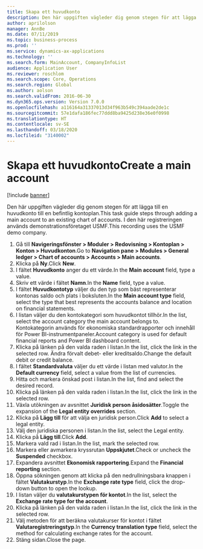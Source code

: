 ```yaml
---
title: Skapa ett huvudkonto
description: Den här uppgiften vägleder dig genom stegen för att lägga till en huvudkonto till en befintlig kontoplan.
author: aprilolson
manager: AnnBe
ms.date: 07/11/2019
ms.topic: business-process
ms.prod: ''
ms.service: dynamics-ax-applications
ms.technology: ''
ms.search.form: MainAccount, CompanyInfoList
audience: Application User
ms.reviewer: roschlom
ms.search.scope: Core, Operations
ms.search.region: Global
ms.author: aolson
ms.search.validFrom: 2016-06-30
ms.dyn365.ops.version: Version 7.0.0
ms.openlocfilehash: a116164a31337013d34f963b549c394aade2de1c
ms.sourcegitcommit: 57e1dafa186fec77ddd8ba9425d238e36e0f0998
ms.translationtype: HT
ms.contentlocale: sv-SE
ms.lasthandoff: 03/18/2020
ms.locfileid: "3140002"
---
```

# <a name="create-a-main-account"></a><span data-ttu-id="865b2-103">Skapa ett huvudkonto</span><span class="sxs-lookup"><span data-stu-id="865b2-103">Create a main account</span></span>

[!include [banner](../../includes/banner.md)]

<span data-ttu-id="865b2-104">Den här uppgiften vägleder dig genom stegen för att lägga till en huvudkonto till en befintlig kontoplan.</span><span class="sxs-lookup"><span data-stu-id="865b2-104">This task guide steps through adding a main account to an existing chart of accounts.</span></span> <span data-ttu-id="865b2-105">I den här registreringen används demonstrationsföretaget USMF.</span><span class="sxs-lookup"><span data-stu-id="865b2-105">This recording uses the USMF demo company.</span></span>  

1. <span data-ttu-id="865b2-106">Gå till **Navigeringsfönster > Moduler > Redovisning > Kontoplan > Konton > Huvudkonton**.</span><span class="sxs-lookup"><span data-stu-id="865b2-106">Go to **Navigation pane > Modules > General ledger > Chart of accounts > Accounts > Main accounts**.</span></span>
2. <span data-ttu-id="865b2-107">Klicka på **Ny**.</span><span class="sxs-lookup"><span data-stu-id="865b2-107">Click **New**.</span></span>
3. <span data-ttu-id="865b2-108">I fältet **Huvudkonto** anger du ett värde.</span><span class="sxs-lookup"><span data-stu-id="865b2-108">In the **Main account** field, type a value.</span></span>
4. <span data-ttu-id="865b2-109">Skriv ett värde i fältet **Namn**.</span><span class="sxs-lookup"><span data-stu-id="865b2-109">In the **Name** field, type a value.</span></span>
5. <span data-ttu-id="865b2-110">I fältet **Huvudkontotyp** väljer du den typ som bäst representerar kontonas saldo och plats i boksluten.</span><span class="sxs-lookup"><span data-stu-id="865b2-110">In the **Main account type** field, select the type that best represents the accounts balance and location on financial statements.</span></span>
6. <span data-ttu-id="865b2-111">I listan väljer du den kontokategori som huvudkontot tillhör.</span><span class="sxs-lookup"><span data-stu-id="865b2-111">In the list, select the account category the main account belongs to.</span></span> <span data-ttu-id="865b2-112">Kontokategorin används för ekonomiska standardrapporter och innehåll för Power BI-instrumentpaneler.</span><span class="sxs-lookup"><span data-stu-id="865b2-112">Account category is used for default financial reports and Power BI dashboard content.</span></span>  
7. <span data-ttu-id="865b2-113">Klicka på länken på den valda raden i listan.</span><span class="sxs-lookup"><span data-stu-id="865b2-113">In the list, click the link in the selected row.</span></span> <span data-ttu-id="865b2-114">Ändra förvalt debet- eller kreditsaldo.</span><span class="sxs-lookup"><span data-stu-id="865b2-114">Change the default debit or credit balance.</span></span>  
8. <span data-ttu-id="865b2-115">I fältet **Standardvaluta** väljer du ett värde i listan med valutor.</span><span class="sxs-lookup"><span data-stu-id="865b2-115">In the **Default currency** field, select a value from the list of currencies.</span></span>
9. <span data-ttu-id="865b2-116">Hitta och markera önskad post i listan.</span><span class="sxs-lookup"><span data-stu-id="865b2-116">In the list, find and select the desired record.</span></span>
10. <span data-ttu-id="865b2-117">Klicka på länken på den valda raden i listan.</span><span class="sxs-lookup"><span data-stu-id="865b2-117">In the list, click the link in the selected row.</span></span>
11. <span data-ttu-id="865b2-118">Växla utökningen av avsnittet **Juridisk person åsidosätter**.</span><span class="sxs-lookup"><span data-stu-id="865b2-118">Toggle the expansion of the **Legal entity overrides** section.</span></span>
12. <span data-ttu-id="865b2-119">Klicka på **Lägg till** för att välja en juridisk person.</span><span class="sxs-lookup"><span data-stu-id="865b2-119">Click **Add** to select a legal entity.</span></span>
13. <span data-ttu-id="865b2-120">Välj den juridiska personen i listan.</span><span class="sxs-lookup"><span data-stu-id="865b2-120">In the list, select the Legal entity.</span></span>
14. <span data-ttu-id="865b2-121">Klicka på **Lägg till**.</span><span class="sxs-lookup"><span data-stu-id="865b2-121">Click **Add**.</span></span>
15. <span data-ttu-id="865b2-122">Markera vald rad i listan.</span><span class="sxs-lookup"><span data-stu-id="865b2-122">In the list, mark the selected row.</span></span>
16. <span data-ttu-id="865b2-123">Markera eller avmarkera kryssrutan **Uppskjutet**.</span><span class="sxs-lookup"><span data-stu-id="865b2-123">Check or uncheck the **Suspended** checkbox.</span></span>
17. <span data-ttu-id="865b2-124">Expandera avsnittet **Ekonomisk rapportering**.</span><span class="sxs-lookup"><span data-stu-id="865b2-124">Expand the **Financial reporting** section.</span></span>
18. <span data-ttu-id="865b2-125">Öppna sökningen genom att klicka på den nedrullningsbara knappen i fältet **Valutakurstyp**.</span><span class="sxs-lookup"><span data-stu-id="865b2-125">In the **Exchange rate type** field, click the drop-down button to open the lookup.</span></span>
19. <span data-ttu-id="865b2-126">I listan väljer du **valutakurstypen för kontot**.</span><span class="sxs-lookup"><span data-stu-id="865b2-126">In the list, select the **Exchange rate type for the account**.</span></span>
20. <span data-ttu-id="865b2-127">Klicka på länken på den valda raden i listan.</span><span class="sxs-lookup"><span data-stu-id="865b2-127">In the list, click the link in the selected row.</span></span>
21. <span data-ttu-id="865b2-128">Välj metoden för att beräkna valutakurser för kontot i fältet **Valutaregistreringstyp**.</span><span class="sxs-lookup"><span data-stu-id="865b2-128">In the **Currency translation type** field, select the method for calculating exchange rates for the account.</span></span>
22. <span data-ttu-id="865b2-129">Stäng sidan.</span><span class="sxs-lookup"><span data-stu-id="865b2-129">Close the page.</span></span>


